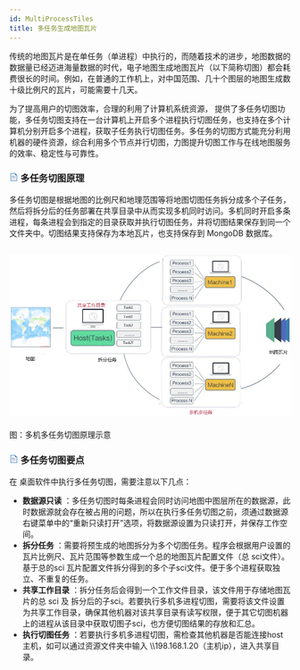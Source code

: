 ```yaml
---
id: MultiProcessTiles
title: 多任务生成地图瓦片
---
```

传统的地图瓦片是在单任务（单进程）中执行的，而随着技术的进步，地图数据的数据量已经迈进海量数据的时代，电子地图生成地图瓦片（以下简称切图）都会耗费很长的时间。例如，在普通的工作机上，对中国范围、几十个图层的地图生成数十级比例尺的瓦片，可能需要十几天。

为了提高用户的切图效率，合理的利用了计算机系统资源，
提供了多任务切图功能，多任务切图支持在一台计算机上开启多个进程执行切图任务，也支持在多个计算机分别开启多个进程，获取子任务执行切图任务。多任务的切图方式能充分利用机器的硬件资源，综合利用多个节点并行切图，力图提升切图工作与在线地图服务的效率、稳定性与可靠性。

### ![](../img/read.gif) 多任务切图原理

多任务切图是根据地图的比例尺和地理范围等将地图切图任务拆分成多个子任务，然后将拆分后的任务部署在共享目录中从而实现多机同时访问。多机同时开启多条进程，每条进程会到指定的目录获取并执行切图任务，并将切图结果保存到同一个文件夹中。切图结果支持保存为本地瓦片，也支持保存到
MongoDB 数据库。

![](img/MultiProcessTilesPrinciple.jpg)  
---  
图：多机多任务切图原理示意  
  
### ![](../img/read.gif) 多任务切图要点

在  桌面软件中执行多任务切图，需要注意以下几点：

  * **数据源只读** ：多任务切图时每条进程会同时访问地图中图层所在的数据源，此时数据源就会存在被占用的问题，所以在执行多任务切图之前，须通过数据源右键菜单中的“重新只读打开”选项，将数据源设置为只读打开，并保存工作空间。
  * **拆分任务** ：需要将预生成的地图拆分为多个切图任务。程序会根据用户设置的瓦片比例尺、瓦片范围等参数生成一个总的地图瓦片配置文件（总 sci文件）。基于总的sci 瓦片配置文件拆分得到的多个子sci文件。便于多个进程获取独立、不重复的任务。
  * **共享工作目录** ：拆分任务后会得到一个工作文件目录，该文件用于存储地图瓦片的总 sci 及 拆分后的子sci。若要执行多机多进程切图，需要将该文件设置为共享工作目录，确保其他机器对该共享目录有读写权限，便于其它切图机器上的进程从该目录中获取切图子sci，也方便切图结果的存放和汇总。
  * **执行切图任务** ：若要执行多机多进程切图，需检查其他机器是否能连接host主机，如可以通过资源文件夹中输入 \\\198.168.1.20（主机ip），进入共享目录。


